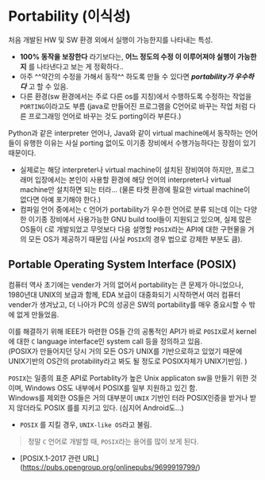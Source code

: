 # Portability (이식성)

처음 개발된 HW 및 SW 환경 외에서 실행이 가능한지를 나타내는 특성.

* **100% 동작을 보장한다** 라기보다는, **어느 정도의 수정 이 이루어져야 실행이 가능한지** 를 나타낸다고 보는 게 정확하다..
* 아주 ^^약간의 수정을 가해서 동작^^ 하도록 만들 수 있다면 ***portability가 우수하다*** 고 할 수 있음.
* 다른 환경(sw 환경에서는 주로 다른 os를 지칭)에서 수행하도록 수정하는 작업을 `PORTING`이라고도 부름 (java로 만들어진 프로그램을 C언어로 바꾸는 작업 처럼 다른 프로그래밍 언어로 바꾸는 것도 porting이라 부른다.)

Python과 같은 interpreter 언어나, Java와 같이 virtual machine에서 동작하는 언어들이 유행한 이유는 사실 porting 없이도 이기종 장비에서 수행가능하다는 장점이 있기 때문이다.

* 실제로는 해당 interpreter나 virtual machine이 설치된 장비여야 하지만, 프로그래머 입장에서는 본인이 사용할 환경에 해당 언어의 interpreter나 virtual machine만 설치하면 되는 터라... (물론 타켓 환경에 필요한 virtual machine이 없다면 아예 포기해야 한다.)
* 컴파일 언어 중에서는 `C` 언어가 portability가 우수한 언어로 분류 되는데 이는 다양한 이기종 장비에서 사용가능한 GNU build tool들이 지원되고 있으며, 실제 많은 OS들이 `C`로 개발되었고 무엇보다 다음 설명할 `POSIX`라는 API에 대한 구현물을 거의 모든 OS가 제공하기 때문임 (사실 `POSIX`의 경우 법으로 강제한 부분도 큼). 

## Portable Operating System Interface (POSIX)

컴퓨터 역사 초기에는 vender가 거의 없어서 portability는 큰 문제가 아니었으나, 1980년대 UNIX의 보급과 함께, EDA 보급이 대중화되기 시작하면서 여러 컴퓨터 vender가 생겨났고, 더 나아가 PC의 성공은 SW의 portability를 매우 중요시할 수 밖에 없게 만들었음.

이를 해결하기 위해 IEEE가 마련한 OS들 간의 공통적인 API가 바로 `POSIX`로서 kernel에 대한 `C` language interface인 system call 등을 정의하고 있음.  
(POSIX가 만들어지던 당시 거의 모든 OS가 UNIX를 기반으로하고 있었기 때문에 UNIX기반의 OS간의 protability라고 봐도 될 정도로 POSIX자체가 UNIX기반임.  )

`POSIX`는 일종의 표준 API로 Portablity가 높은 Unix applicaton sw을 만들기 위한 것이며, Windows OS도 내부에서 POSIX를 일부 지원하고 있긴 함.  
Windows를 제외한 OS들은 거의 대부분이 `UNIX` 기반인 터라 POSIX인증을 받거나 받지 않더라도 POSIX 를를 지키고 있다. (심지어 Android도...)

* `POSIX` 를 지킬 경우, `UNIX-like OS`라고 불림.

> 정말 `C` 언어로 개발할 때, `POSIX`라는 용어를 많이 보게 된다.

* [POSIX.1-2017 관련 URL] (https://pubs.opengroup.org/onlinepubs/9699919799/)
